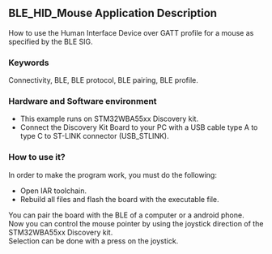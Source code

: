 ## __BLE_HID_Mouse Application Description__

How to use the Human Interface Device over GATT profile for a mouse as specified by the BLE SIG.  

### __Keywords__

Connectivity, BLE, BLE protocol, BLE pairing, BLE profile.  

### __Hardware and Software environment__

  - This example runs on STM32WBA55xx Discovery kit.  
  - Connect the Discovery Kit Board to your PC with a USB cable type A to type C to ST-LINK connector (USB_STLINK).  

### __How to use it?__

In order to make the program work, you must do the following:  
 - Open IAR toolchain.  
 - Rebuild all files and flash the board with the executable file.  

 You can pair the board with the BLE of a computer or a android phone.  
 Now you can control the mouse pointer by using the joystick direction of the STM32WBA55xx Discovery kit.  
 Selection can be done with a press on the joystick.  
